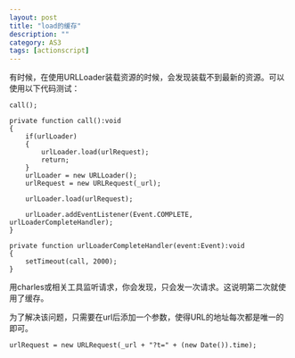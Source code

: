 ```yaml
---
layout: post
title: "load的缓存"
description: ""
category: AS3
tags: [actionscript]
---
```


有时候，在使用URLLoader装载资源的时候，会发现装载不到最新的资源。可以使用以下代码测试：

	call();
	
	private function call():void
	{
		if(urlLoader)
		{
			urlLoader.load(urlRequest); 
			return;
		}
		urlLoader = new URLLoader();                  
		urlRequest = new URLRequest(_url);  
		
		urlLoader.load(urlRequest);  
		
		urlLoader.addEventListener(Event.COMPLETE, urlLoaderCompleteHandler);
	}

	private function urlLoaderCompleteHandler(event:Event):void
	{
		setTimeout(call, 2000);
	}

用charles或相关工具监听请求，你会发现，只会发一次请求。这说明第二次就使用了缓存。

为了解决该问题，只需要在url后添加一个参数，使得URL的地址每次都是唯一的即可。

	urlRequest = new URLRequest(_url + "?t=" + (new Date()).time);  
	
